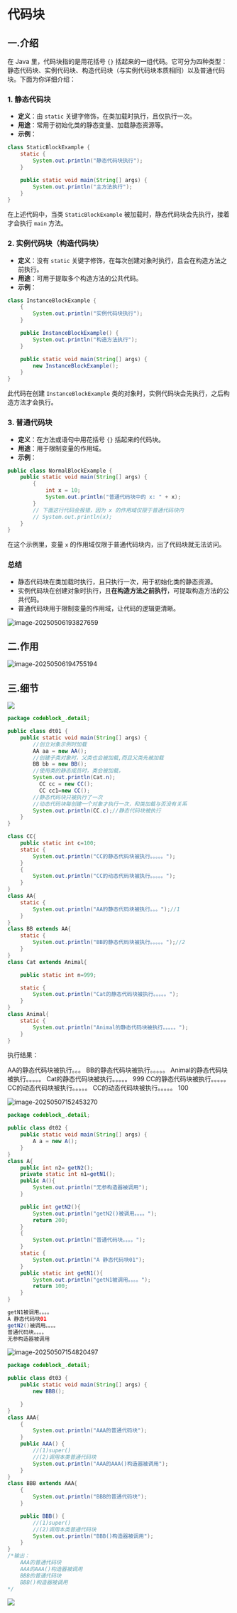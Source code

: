 # 代码块

## 一.介绍

在 Java 里，代码块指的是用花括号 `{}` 括起来的一组代码。它可分为四种类型：静态代码块、实例代码块、构造代码块（与实例代码块本质相同）以及普通代码块。下面为你详细介绍：

### 1. 静态代码块

- **定义**：由 `static` 关键字修饰，在类加载时执行，且仅执行一次。
- **用途**：常用于初始化类的静态变量、加载静态资源等。
- **示例**：

```java
class StaticBlockExample {
    static {
        System.out.println("静态代码块执行");
    }

    public static void main(String[] args) {
        System.out.println("主方法执行");
    }
}
```



在上述代码中，当类 `StaticBlockExample` 被加载时，静态代码块会先执行，接着才会执行 `main` 方法。

### 2. 实例代码块（构造代码块）

- **定义**：没有 `static` 关键字修饰，在每次创建对象时执行，且会在构造方法之前执行。
- **用途**：可用于提取多个构造方法的公共代码。
- **示例**：

```java
class InstanceBlockExample {
    {
        System.out.println("实例代码块执行");
    }

    public InstanceBlockExample() {
        System.out.println("构造方法执行");
    }

    public static void main(String[] args) {
        new InstanceBlockExample();
    }
}
```



此代码在创建 `InstanceBlockExample` 类的对象时，实例代码块会先执行，之后构造方法才会执行。

### 3. 普通代码块

- **定义**：在方法或语句中用花括号 `{}` 括起来的代码块。
- **用途**：用于限制变量的作用域。
- **示例**：

```java
public class NormalBlockExample {
    public static void main(String[] args) {
        {
            int x = 10;
            System.out.println("普通代码块中的 x: " + x);
        }
        // 下面这行代码会报错，因为 x 的作用域仅限于普通代码块内
        // System.out.println(x); 
    }
}
```

在这个示例里，变量 `x` 的作用域仅限于普通代码块内，出了代码块就无法访问。

### 总结

- 静态代码块在类加载时执行，且只执行一次，用于初始化类的静态资源。
- 实例代码块在创建对象时执行，且**在构造方法之前执行**，可提取构造方法的公共代码。
- 普通代码块用于限制变量的作用域，让代码的逻辑更清晰。



![image-20250506193827659](C:\Users\24709\AppData\Roaming\Typora\typora-user-images\image-20250506193827659.png)





## 二.作用

![image-20250506194755194](C:\Users\24709\AppData\Roaming\Typora\typora-user-images\image-20250506194755194.png)



## 三.细节

![](C:\Users\24709\AppData\Roaming\Typora\typora-user-images\image-20250506201414037.png)



```java
package codeblock_.detail;

public class dt01 {
    public static void main(String[] args) {
        //创立对象示例时加载
        AA aa = new AA();
        //创建子类对象时，父类也会被加载,而且父类先被加载
        BB bb = new BB();
        //使用类的静态成员时，类会被加载，
        System.out.println(Cat.n);
          CC cc = new CC();
          CC cc1=new CC();
        //静态代码块只被执行了一次
        //动态代码块每创建一个对象才执行一次，和类加载与否没有关系
        System.out.println(CC.c);//静态代码块被执行
    }
}

class CC{
    public static int c=100;
    static {
        System.out.println("CC的静态代码块被执行。。。。。");
    }
    {
        System.out.println("CC的动态代码块被执行。。。。。");
    }
}
class AA{
    static {
        System.out.println("AA的静态代码块被执行。。。");//1
    }
}
class BB extends AA{
    static {
        System.out.println("BB的静态代码块被执行。。。。。");//2
    }
}
class Cat extends Animal{

    public static int n=999;

    static {
        System.out.println("Cat的静态代码块被执行。。。。。");
    }
}
class Animal{
    static {
        System.out.println("Animal的静态代码块被执行。。。。。");
    }
}
```

执行结果：

AA的静态代码块被执行。。。
BB的静态代码块被执行。。。。。
Animal的静态代码块被执行。。。。。
Cat的静态代码块被执行。。。。。
999
CC的静态代码块被执行。。。。。
CC的动态代码块被执行。。。。。
CC的动态代码块被执行。。。。。
100



![image-20250507152453270](C:\Users\24709\AppData\Roaming\Typora\typora-user-images\image-20250507152453270.png)

```java
package codeblock_.detail;

public class dt02 {
    public static void main(String[] args) {
        A a = new A();
    }
}
class A{
    public int n2= getN2();
    private static int n1=getN1();
    public A(){
        System.out.println("无参构造器被调用");
    }

    public int getN2(){
        System.out.println("getN2()被调用。。。。");
        return 200;
    }
    {
        System.out.println("普通代码块。。。。");
    }
    static {
        System.out.println("A 静态代码块01");
    }
    public static int getN1(){
        System.out.println("getN1被调用。。。。");
        return 100;
    }
}

getN1被调用。。。。
A 静态代码块01
getN2()被调用。。。。
普通代码块。。。。
无参构造器被调用
```



![image-20250507154820497](C:\Users\24709\AppData\Roaming\Typora\typora-user-images\image-20250507154820497.png)

```java
package codeblock_.detail;

public class dt03 {
    public static void main(String[] args) {
        new BBB();

    }
}
class AAA{
    {
        System.out.println("AAA的普通代码块");
    }
    public AAA() {
        //(1)super()
        //(2)调用本类普通代码块
        System.out.println("AAA的AAA()构造器被调用");
    }
}
class BBB extends AAA{
    {
        System.out.println("BBB的普通代码块");
    }

    public BBB() {
        //(1)super()
        //(2)调用本类普通代码块
        System.out.println("BBB()构造器被调用");
    }
}
/*输出：
    AAA的普通代码块
    AAA的AAA()构造器被调用
    BBB的普通代码块
    BBB()构造器被调用
*/
```



![](C:\Users\24709\AppData\Roaming\Typora\typora-user-images\image-20250507155234745.png)